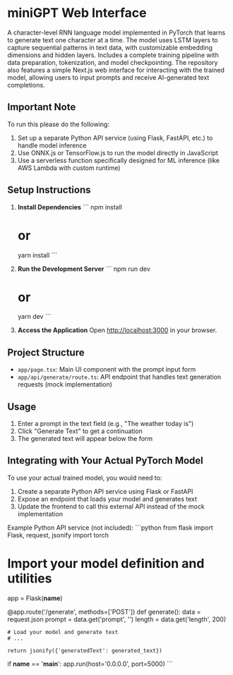 # miniGPT Web Interface

A character-level RNN language model implemented in PyTorch that learns to generate text one character at a time. The model uses LSTM layers to capture sequential patterns in text data, with customizable embedding dimensions and hidden layers. Includes a complete training pipeline with data preparation, tokenization, and model checkpointing. The repository also features a simple Next.js web interface for interacting with the trained model, allowing users to input prompts and receive AI-generated text completions.

## Important Note

To run this please do the following:

1. Set up a separate Python API service (using Flask, FastAPI, etc.) to handle model inference
2. Use ONNX.js or TensorFlow.js to run the model directly in JavaScript
3. Use a serverless function specifically designed for ML inference (like AWS Lambda with custom runtime)

## Setup Instructions

1. **Install Dependencies**
   \`\`\`
   npm install
   # or
   yarn install
   \`\`\`

2. **Run the Development Server**
   \`\`\`
   npm run dev
   # or
   yarn dev
   \`\`\`

3. **Access the Application**
   Open [http://localhost:3000](http://localhost:3000) in your browser.

## Project Structure

- `app/page.tsx`: Main UI component with the prompt input form
- `app/api/generate/route.ts`: API endpoint that handles text generation requests (mock implementation)

## Usage

1. Enter a prompt in the text field (e.g., "The weather today is")
2. Click "Generate Text" to get a continuation
3. The generated text will appear below the form

## Integrating with Your Actual PyTorch Model

To use your actual trained model, you would need to:

1. Create a separate Python API service using Flask or FastAPI
2. Expose an endpoint that loads your model and generates text
3. Update the frontend to call this external API instead of the mock implementation

Example Python API service (not included):
\`\`\`python
from flask import Flask, request, jsonify
import torch
# Import your model definition and utilities

app = Flask(__name__)

@app.route('/generate', methods=['POST'])
def generate():
    data = request.json
    prompt = data.get('prompt', '')
    length = data.get('length', 200)
    
    # Load your model and generate text
    # ...
    
    return jsonify({'generatedText': generated_text})

if __name__ == '__main__':
    app.run(host='0.0.0.0', port=5000)
\`\`\`

